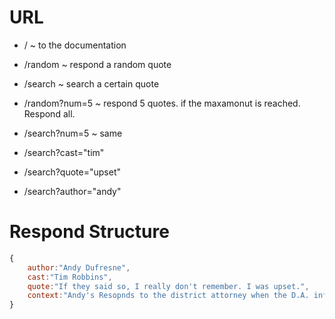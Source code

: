 # URL
- / ~ to the documentation
- /random ~ respond a random quote
- /search ~ search a certain quote

- /random?num=5 ~ respond 5 quotes. if the maxamonut is reached. Respond all.
- /search?num=5 ~ same

- /search?cast="tim"
- /search?quote="upset"
- /search?author="andy"

# Respond Structure
```javascript
{
    author:"Andy Dufresne",
    cast:"Tim Robbins",
    quote:"If they said so, I really don't remember. I was upset.",
    context:"Andy's Resopnds to the district attorney when the D.A. informed Andy about his neighbor's testimony."
}
```